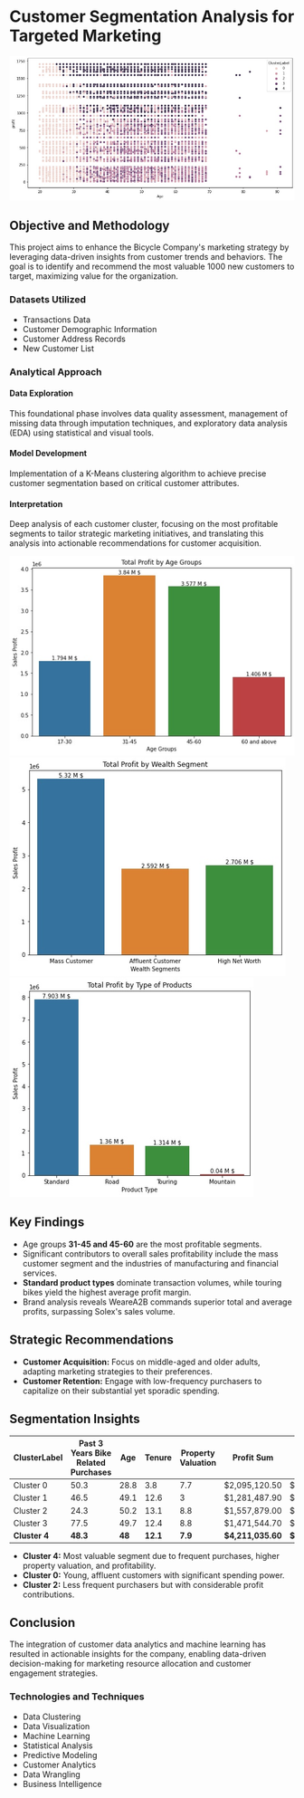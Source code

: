 
# Customer Segmentation Analysis for Targeted Marketing

![Data set clustering visualized](Items/cluster_profit.jpg)

## Objective and Methodology

This project aims to enhance the Bicycle Company's marketing strategy by leveraging data-driven insights from customer trends and behaviors. The goal is to identify and recommend the most valuable 1000 new customers to target, maximizing value for the organization.

### Datasets Utilized
- Transactions Data
- Customer Demographic Information
- Customer Address Records
- New Customer List

### Analytical Approach

#### Data Exploration
This foundational phase involves data quality assessment, management of missing data through imputation techniques, and exploratory data analysis (EDA) using statistical and visual tools.

#### Model Development
Implementation of a K-Means clustering algorithm to achieve precise customer segmentation based on critical customer attributes.

#### Interpretation
Deep analysis of each customer cluster, focusing on the most profitable segments to tailor strategic marketing initiatives, and translating this analysis into actionable recommendations for customer acquisition.

![Age and Sales Analysis](Items/Age_sales.jpg)
![Wealth and Sales Analysis](Items/Wealth_sales.jpg)
![Product and Sales Analysis](Items/Product_sales.jpg)

## Key Findings
- Age groups **31-45 and 45-60** are the most profitable segments.
- Significant contributors to overall sales profitability include the mass customer segment and the industries of manufacturing and financial services.
- **Standard product types** dominate transaction volumes, while touring bikes yield the highest average profit margin.
- Brand analysis reveals WeareA2B commands superior total and average profits, surpassing Solex's sales volume.

## Strategic Recommendations
- **Customer Acquisition:** Focus on middle-aged and older adults, adapting marketing strategies to their preferences.
- **Customer Retention:** Engage with low-frequency purchasers to capitalize on their substantial yet sporadic spending.

## Segmentation Insights

| ClusterLabel | Past 3 Years Bike Related Purchases | Age  | Tenure | Property Valuation | Profit Sum      | Profit Mean | Owns Car | Affluent Customer | High Net Worth | Mass Customer |
|--------------|------------------------------------|------|--------|--------------------|-----------------|-------------|----------|-------------------|----------------|---------------|
| Cluster 0    | 50.3                               | 28.8 | 3.8    | 7.7                | $2,095,120.50   | $493.20     | 0.5      | 0.3               | 0.2            | 0.5           |
| Cluster 1    | 46.5                               | 49.1 | 12.6   | 3                  | $1,281,487.90   | $432.80     | 0.4      | 0.2               | 0.3            | 0.5           |
| Cluster 2    | 24.3                               | 50.2 | 13.1   | 8.8                | $1,557,879.00   | $324.20     | 0.5      | 0.2               | 0.2            | 0.5           |
| Cluster 3    | 77.5                               | 49.7 | 12.4   | 8.8                | $1,471,544.70   | $353.10     | 0.5      | 0.2               | 0.3            | 0.5           |
| **Cluster 4**| **48.3**                           | **48**| **12.1**| **7.9**          | **$4,211,035.60**| **$1,374.80**| **0.5** | **0.2**           | **0.3**        | **0.5**       |

- **Cluster 4:** Most valuable segment due to frequent purchases, higher property valuation, and profitability.
- **Cluster 0:** Young, affluent customers with significant spending power.
- **Cluster 2:** Less frequent purchasers but with considerable profit contributions.

## Conclusion

The integration of customer data analytics and machine learning has resulted in actionable insights for the company, enabling data-driven decision-making for marketing resource allocation and customer engagement strategies.

### Technologies and Techniques
- Data Clustering
- Data Visualization
- Machine Learning
- Statistical Analysis
- Predictive Modeling
- Customer Analytics
- Data Wrangling
- Business Intelligence
